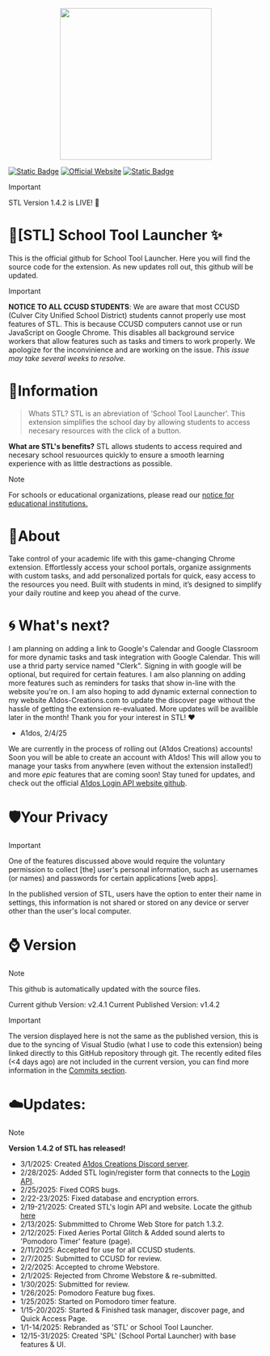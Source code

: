 <p align="center">
  <img src="https://github.com/user-attachments/assets/1b7f70aa-6314-4b1b-aa0e-f63d23eb71b0" width="300" height="300">
</p>

<a align="center" href="https://chromewebstore.google.com/detail/school-portal-launcher/pafdkffolelojifgeepmjjofdendeojf">![Static Badge](https://img.shields.io/badge/v1.2.2%20-%20green?style=for-the-badge&label=Chrome%20Web%20Store)</a>
<a align="center" href="https://a1dos-creations.com">![Official Website](https://img.shields.io/badge/Official%20Website%20-%20green?style=for-the-badge)</a>
<a href="https://discord.gg/F2aC2yJq"><img alt="Static Badge" src="https://img.shields.io/badge/Discord%20-%20green?style=for-the-badge&label=Join%20The"></a>

>[!IMPORTANT]
>STL Version 1.4.2 is LIVE! 🎉

# 🚀[STL] School Tool Launcher ✨
This is the official github for School Tool Launcher. Here you will find the source code for the extension. 
As new updates roll out, this github will be updated. 

>[!IMPORTANT]
>**NOTICE TO ALL CCUSD STUDENTS**: We are aware that most CCUSD (Culver City Unified School District) students cannot properly use most features of STL. This is because CCUSD computers cannot use or run JavaScript on Google Chrome. This disables all background service workers that allow features such as tasks and timers to work properly. We apologize for the inconvinience and are working on the issue. _This issue may take several weeks to resolve._

# 📑Information
> Whats STL?
STL is an abreviation of 'School Tool Launcher'. This extension simplifies the school day by allowing students to access necesary resources with the click of a button.

**What are STL's benefits?**
STL allows students to access required and necesary school resuources quickly to ensure a smooth learning experience with as little destractions as possible.  

>[!NOTE]
>For schools or educational organizations, please read our [notice for educational institutions.](./NOTICE.md)

# 🧾About
Take control of your academic life with this game-changing Chrome extension. Effortlessly access your school portals, organize assignments with custom tasks, and add personalized portals for quick, easy access to the resources you need. Built with students in mind, it’s designed to simplify your daily routine and keep you ahead of the curve.

# 🌀 What's next?
I am planning on adding a link to Google's Calendar and Google Classroom for more dynamic tasks and task integration with Google Calendar. This will use a thrid party service named "Clerk". Signing in with google will be optional, but required for certain features. I am also planning on adding more features such as reminders for tasks that show in-line with the website you're on. I am also hoping to add dynamic external connection to my website A1dos-Creations.com to update the discover page without the hassle of getting the extension re-evaluated. More updates will be availible later in the month! Thank you for your interest in STL! ❤️

- A1dos, 2/4/25

We are currently in the process of rolling out (A1dos Creations) accounts! Soon you will be able to create an account with A1dos! This will allow you to manage your tasks from anywhere (even without the extension installed!) and more *epic* features that are coming soon! Stay tuned for updates, and check out the official [A1dos Login API website github](https://github.com/A1dos-Creations/login-api-website).

# 🛡️Your Privacy
>[!IMPORTANT]
>One of the features discussed above would require the voluntary permission to collect [the] user's personal information, such as usernames (or names) and passwords for certain applications [web apps].

In the published version of STL, users have the option to enter their name in settings, this information is not shared or stored on any device or server other than the user's local computer.


# ⌚ Version
>[!NOTE]
>  This github is automatically updated with the source files.

Current github Version: v2.4.1
Current Published Version: v1.4.2

>[!IMPORTANT]
>The version displayed here is not the same as the published version, this is due to the syncing of Visual Studio (what I use to code this extension) being linked directly to this GitHub repository through git. The recently edited files (<4 days ago) are not included in the current version, you can find more information in the [Commits section](https://github.com/A1dos-Creations/STL/commits/main/).


# ☁️Updates:
>[!NOTE]
> **Version 1.4.2 of STL has released!**

- 3/1/2025: Created [A1dos Creations Discord server](https://discord.gg/F2aC2yJq).
- 2/28/2025: Added STL login/register form that connects to the [Login API](https://github.com/A1dos-Creations/login-api-website).
- 2/25/2025: Fixed CORS bugs. 
- 2/22-23/2025: Fixed database and encryption errors.
- 2/19-21/2025: Created STL's login API and website. Locate the github [here](https://github.com/A1dos-Creations/login-api-website)
- 2/13/2025: Submmitted to Chrome Web Store for patch 1.3.2.
- 2/12/2025: Fixed Aeries Portal Glitch & Added sound alerts to 'Pomodoro Timer' feature (page).
- 2/11/2025: Accepted for use for all CCUSD students.
- 2/7/2025: Submitted to CCUSD for review.
- 2/2/2025: Accepted to chrome Webstore.
- 2/1/2025: Rejected from Chrome Webstore & re-submitted.
- 1/30/2025: Submitted for review.
- 1/26/2025: Pomodoro Feature bug fixes.
- 1/25/2025: Started on Pomodoro timer feature.
- 1/15-20/2025: Started & Finished task manager, discover page, and Quick Access Page.
- 1/1-14/2025: Rebranded as 'STL' or School Tool Launcher.
- 12/15-31/2025: Created 'SPL' (School Portal Launcher) with base features & UI.
